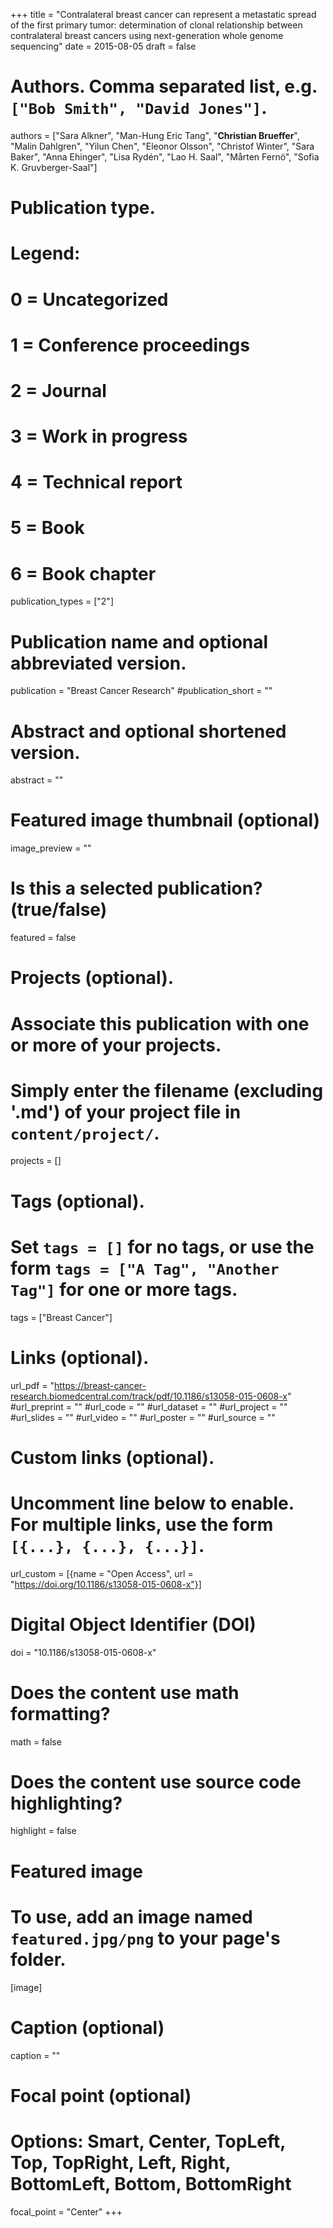 +++
title = "Contralateral breast cancer can represent a metastatic spread of the first primary tumor: determination of clonal relationship between contralateral breast cancers using next-generation whole genome sequencing"
date = 2015-08-05
draft = false

# Authors. Comma separated list, e.g. `["Bob Smith", "David Jones"]`.
authors = ["Sara Alkner", "Man-Hung Eric Tang", "**Christian Brueffer**", "Malin Dahlgren", "Yilun Chen", "Eleonor Olsson", "Christof Winter", "Sara Baker", "Anna Ehinger", "Lisa Rydén", "Lao H. Saal", "Mårten Fernö", "Sofia K. Gruvberger-Saal"]

# Publication type.
# Legend:
# 0 = Uncategorized
# 1 = Conference proceedings
# 2 = Journal
# 3 = Work in progress
# 4 = Technical report
# 5 = Book
# 6 = Book chapter
publication_types = ["2"]

# Publication name and optional abbreviated version.
publication = "Breast Cancer Research"
#publication_short = ""

# Abstract and optional shortened version.
abstract = ""

# Featured image thumbnail (optional)
image_preview = ""

# Is this a selected publication? (true/false)
featured = false

# Projects (optional).
#   Associate this publication with one or more of your projects.
#   Simply enter the filename (excluding '.md') of your project file in `content/project/`.
projects = []

# Tags (optional).
#   Set `tags = []` for no tags, or use the form `tags = ["A Tag", "Another Tag"]` for one or more tags.
tags = ["Breast Cancer"]

# Links (optional).
url_pdf = "https://breast-cancer-research.biomedcentral.com/track/pdf/10.1186/s13058-015-0608-x"
#url_preprint = ""
#url_code = ""
#url_dataset = ""
#url_project = ""
#url_slides = ""
#url_video = ""
#url_poster = ""
#url_source = ""

# Custom links (optional).
#   Uncomment line below to enable. For multiple links, use the form `[{...}, {...}, {...}]`.
url_custom = [{name = "Open Access", url = "https://doi.org/10.1186/s13058-015-0608-x"}]

# Digital Object Identifier (DOI)
doi = "10.1186/s13058-015-0608-x"

# Does the content use math formatting?
math = false

# Does the content use source code highlighting?
highlight = false

# Featured image
# To use, add an image named `featured.jpg/png` to your page's folder. 
[image]
  # Caption (optional)
  caption = ""

  # Focal point (optional)
  # Options: Smart, Center, TopLeft, Top, TopRight, Left, Right, BottomLeft, Bottom, BottomRight
  focal_point = "Center"
+++
